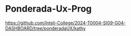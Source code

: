 # Ponderada-Ux-Prog

https://github.com/Inteli-College/2024-T0004-SI09-G04-DASHBOARD/tree/ponderadaUX/kathy

